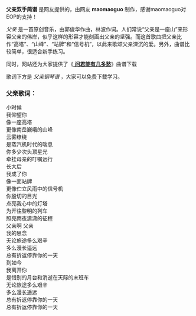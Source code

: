 

**父亲双手简谱** 是网友提供的，由网友 **maomaoguo** 制作，感谢maomaoguo对EOP的支持！

_父亲_
是一首原创音乐，由郭俊华作曲，林波作词。人们常说“父亲是一座山”来形容父亲的伟岸，似乎这样的形容才能刻画出父亲的坚强。而这首歌曲把父亲比作“高塔”、“山峰”、“站牌”和“信号机”，以此来歌颂父亲深沉的爱。另外，曲谱比较简单，很适合新手练习。

同时，网站还为大家提供了《[ **问君能有几多愁**](Music-13971-问君能有几多愁-原创.html "问君能有几多愁")》曲谱下载

歌词下方是 _父亲钢琴谱_ ，大家可以免费下载学习。

### 父亲歌词：

小时候  
我仰望你  
像一座高塔  
更像南岳巍峨的山峰  
云雾缭绕  
是蒸汽机时代的喘息  
你多少次头顶星光  
牵挂母亲的叮嘱远行  
长大后  
我成了你  
像一面站牌  
更像伫立风雨中的信号机  
你殷切的目光  
点亮我心中的灯塔  
为开往黎明的列车  
照亮雨夜潇潇的征程  
父亲啊 父亲  
我的思念  
无论旅途多么艰辛  
多么漫长遥远  
总有折返停靠你的一天  
到如今  
我离开你  
是惜别的月台和消逝在天际的末班车  
无论旅途多么艰辛  
多么漫长遥远  
总有折返停靠你的一天  
总有折返停靠你的一天


